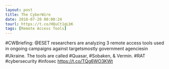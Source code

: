 ```yaml
---
layout: post
title: The CyberWire
date: 2018-07-20 00:00:24
tourl: https://t.co/HQuCt1gLbK
tags: [Remote Access Tools]
---
```

#CWBriefing: @ESET researchers are analyzing 3 remote access tools used in ongoing campaigns against targetsmostly government agenciesin #Ukraine. The tools are called #Quasar, #Sobaken, &amp; Vermin. #RAT #cybersecurity #infosec https://t.co/TQg6WO3KWt